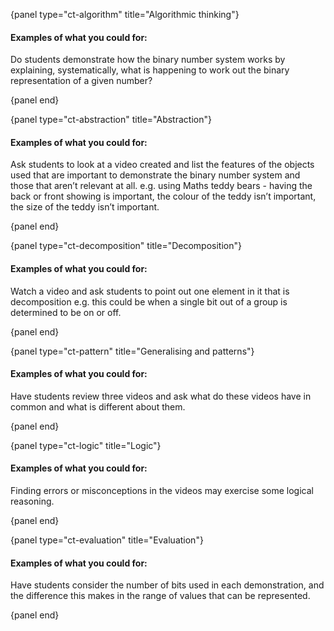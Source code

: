 {panel type="ct-algorithm" title="Algorithmic thinking"}

#### Examples of what you could for:
Do students demonstrate how the binary number system works by explaining, systematically, what is happening to work out the binary representation of a given number?

{panel end}

{panel type="ct-abstraction" title="Abstraction"}

#### Examples of what you could for:
Ask students to look at a video created and  list the features of the objects used that are important to demonstrate the binary number system and those that aren’t relevant at all. e.g. using Maths teddy bears - having the back or front showing is important, the colour of the teddy isn’t important, the size of the teddy isn’t important.

{panel end}

{panel type="ct-decomposition" title="Decomposition"}

#### Examples of what you could for:
Watch a video and ask students to point out one element in it that is decomposition e.g.  this could be when a single bit out of a group is determined to be on or off.

{panel end}

{panel type="ct-pattern" title="Generalising and patterns"}

#### Examples of what you could for:
Have students review three videos and ask what do these videos have in common and what is different about them.

{panel end}

{panel type="ct-logic" title="Logic"}

#### Examples of what you could for:
Finding errors or misconceptions in the videos may exercise some logical reasoning.

{panel end}

{panel type="ct-evaluation" title="Evaluation"}

#### Examples of what you could for:
Have students consider the number of bits used in each demonstration, and the difference this makes in the range of values that can be represented.

{panel end}
